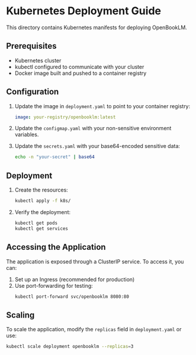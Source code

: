 # Kubernetes Deployment Guide

This directory contains Kubernetes manifests for deploying OpenBookLM.

## Prerequisites

- Kubernetes cluster
- kubectl configured to communicate with your cluster
- Docker image built and pushed to a container registry

## Configuration

1. Update the image in `deployment.yaml` to point to your container registry:
   ```yaml
   image: your-registry/openbooklm:latest
   ```

2. Update the `configmap.yaml` with your non-sensitive environment variables.

3. Update the `secrets.yaml` with your base64-encoded sensitive data:
   ```bash
   echo -n "your-secret" | base64
   ```

## Deployment

1. Create the resources:
   ```bash
   kubectl apply -f k8s/
   ```

2. Verify the deployment:
   ```bash
   kubectl get pods
   kubectl get services
   ```

## Accessing the Application

The application is exposed through a ClusterIP service. To access it, you can:

1. Set up an Ingress (recommended for production)
2. Use port-forwarding for testing:
   ```bash
   kubectl port-forward svc/openbooklm 8080:80
   ```

## Scaling

To scale the application, modify the `replicas` field in `deployment.yaml` or use:
```bash
kubectl scale deployment openbooklm --replicas=3
```
